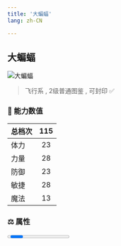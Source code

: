 ```yaml
---
title: '大蝙蝠'
lang: zh-CN

---
```



## 大蝙蝠

![大蝙蝠](https://user-images.githubusercontent.com/78347270/115859775-9a2c9100-a46b-11eb-90a7-40eb5c522f4e.gif) 

> 飞行系 , 2级普通图鉴<Card /> , 可封印 ✅ 


### 💪 能力数值

| 总档次       | 115            |
| :----------- |:-------------:|
| 体力      | 23   <Stars :number="2.5" />  |
| 力量      | 28   <Stars :number="3" />  |
| 防御      | 23  <Stars :number="2.5" />  | 
| 敏捷      | 28  <Stars :number="3" />  | 
| 魔法      | 13  <Stars :number="1.5" />   | 


### ⚖️ 属性


<Progress earth :number="7" />

<Progress water :number="3" />

<Progress fire :number="0" />

<Progress wind :number="0" />

### ✨ 技能栏 <Strong>7个</Strong>

- 攻击
- 吸血攻击 Lv1

### 👶 1级出现点

- 试炼的洞窟 1~3 层全区域



